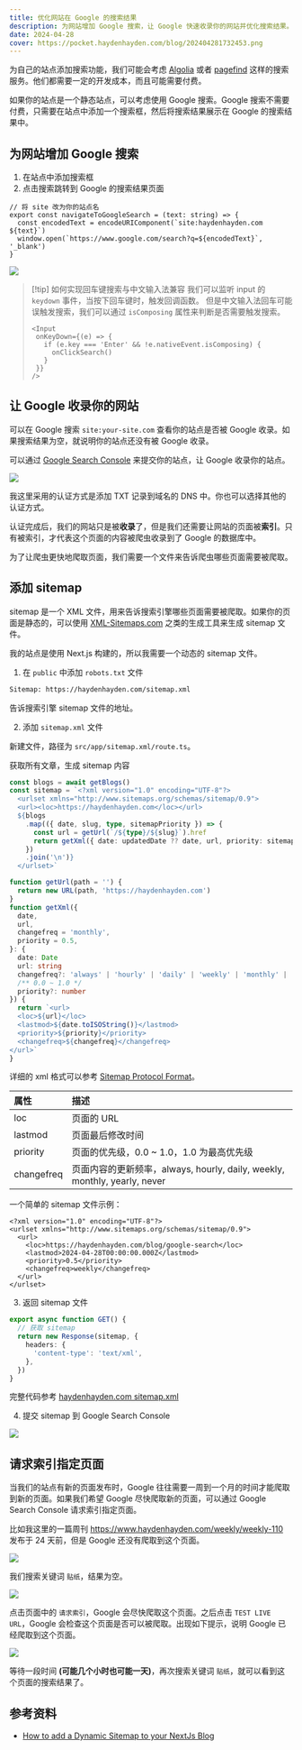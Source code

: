 ```yaml
---
title: 优化网站在 Google 的搜索结果
description: 为网站增加 Google 搜索，让 Google 快速收录你的网站并优化搜索结果。
date: 2024-04-28
cover: https://pocket.haydenhayden.com/blog/202404281732453.png
---
```


为自己的站点添加搜索功能，我们可能会考虑 [Algolia](https://www.algolia.com/) 或者 [pagefind](https://pagefind.app/) 这样的搜索服务。他们都需要一定的开发成本，而且可能需要付费。

如果你的站点是一个静态站点，可以考虑使用 Google 搜索。Google 搜索不需要付费，只需要在站点中添加一个搜索框，然后将搜索结果展示在 Google 的搜索结果中。

## 为网站增加 Google 搜索

1. 在站点中添加搜索框
2. 点击搜索跳转到 Google 的搜索结果页面

```tsx
// 将 site 改为你的站点名
export const navigateToGoogleSearch = (text: string) => {
  const encodedText = encodeURIComponent(`site:haydenhayden.com ${text}`)
  window.open(`https://www.google.com/search?q=${encodedText}`, '_blank')
}
```

![](https://pocket.haydenhayden.com/blog/202404281506512.png?x-oss-process=image/resize,w_1500,m_lfit)

> [!tip] 如何实现回车键搜索与中文输入法兼容
> 我们可以监听 input 的 `keydown` 事件，当按下回车键时，触发回调函数。
> 但是中文输入法回车可能误触发搜索，我们可以通过 `isComposing` 属性来判断是否需要触发搜索。
> ```tsx
> <Input
>  onKeyDown={(e) => {
>    if (e.key === 'Enter' && !e.nativeEvent.isComposing) {
>      onClickSearch()
>    }
>  }}
> />
> ```


## 让 Google 收录你的网站

可以在 Google 搜索 `site:your-site.com` 查看你的站点是否被 Google 收录。如果搜索结果为空，就说明你的站点还没有被 Google 收录。

可以通过 [Google Search Console](https://search.google.com/search-console/about) 来提交你的站点，让 Google 收录你的站点。

![](https://pocket.haydenhayden.com/blog/202404281756671.png?x-oss-process=image/resize,w_1500,m_lfit)

我这里采用的认证方式是添加 TXT 记录到域名的 DNS 中。你也可以选择其他的认证方式。

认证完成后，我们的网站只是被**收录**了，但是我们还需要让网站的页面被**索引**。只有被索引，才代表这个页面的内容被爬虫收录到了 Google 的数据库中。

为了让爬虫更快地爬取页面，我们需要一个文件来告诉爬虫哪些页面需要被爬取。

## 添加 sitemap

sitemap 是一个 XML 文件，用来告诉搜索引擎哪些页面需要被爬取。如果你的页面是静态的，可以使用 [XML-Sitemaps.com](https://www.xml-sitemaps.com/) 之类的生成工具来生成 sitemap 文件。

我的站点是使用 Next.js 构建的，所以我需要一个动态的 sitemap 文件。

1. 在 `public` 中添加 `robots.txt` 文件

```txt
Sitemap: https://haydenhayden.com/sitemap.xml
```

告诉搜索引擎 sitemap 文件的地址。

2. 添加 `sitemap.xml` 文件

新建文件，路径为 `src/app/sitemap.xml/route.ts`。

获取所有文章，生成 sitemap 内容

```ts
const blogs = await getBlogs()
const sitemap = `<?xml version="1.0" encoding="UTF-8"?>
  <urlset xmlns="http://www.sitemaps.org/schemas/sitemap/0.9">
  <url><loc>https://haydenhayden.com</loc></url>
  ${blogs
    .map(({ date, slug, type, sitemapPriority }) => {
      const url = getUrl(`/${type}/${slug}`).href
      return getXml({ date: updatedDate ?? date, url, priority: sitemapPriority })
    })
    .join('\n')}
  </urlset>`

function getUrl(path = '') {
  return new URL(path, 'https://haydenhayden.com')
}
function getXml({
  date,
  url,
  changefreq = 'monthly',
  priority = 0.5,
}: {
  date: Date
  url: string
  changefreq?: 'always' | 'hourly' | 'daily' | 'weekly' | 'monthly' | 'yearly' | 'never'
  /** 0.0 ~ 1.0 */
  priority?: number
}) {
  return `<url>
  <loc>${url}</loc>
  <lastmod>${date.toISOString()}</lastmod>
  <priority>${priority}</priority>
  <changefreq>${changefreq}</changefreq>
</url>`
}
```

详细的 xml 格式可以参考 [Sitemap Protocol Format](https://www.sitemaps.org/protocol.html)。

| 属性       | 描述                                                                 |
| :---------- | :-------------------------------------------------------------------- |
| loc        | 页面的 URL                                                           |
| lastmod    | 页面最后修改时间                                                     |
| priority   | 页面的优先级，0.0 ~ 1.0，1.0 为最高优先级                            |
| changefreq | 页面内容的更新频率，always, hourly, daily, weekly, monthly, yearly, never |

一个简单的 sitemap 文件示例：

```xml{3-8}
<?xml version="1.0" encoding="UTF-8"?>
<urlset xmlns="http://www.sitemaps.org/schemas/sitemap/0.9">
  <url>
    <loc>https://haydenhayden.com/blog/google-search</loc>
    <lastmod>2024-04-28T00:00:00.000Z</lastmod>
    <priority>0.5</priority>
    <changefreq>weekly</changefreq>
  </url>
</urlset>
```

3. 返回 sitemap 文件

```ts
export async function GET() {
  // 获取 sitemap
  return new Response(sitemap, {
    headers: {
      'content-type': 'text/xml',
    },
  })
}
```

完整代码参考 [haydenhayden.com sitemap.xml](https://github.com/haydenull/blog/blob/main/src/app/sitemap.xml/route.ts)

4. 提交 sitemap 到 Google Search Console

![](https://pocket.haydenhayden.com/blog/202404281948412.png?x-oss-process=image/resize,w_1000,m_lfit)

## 请求索引指定页面

当我们的站点有新的页面发布时，Google 往往需要一周到一个月的时间才能爬取到新的页面。如果我们希望 Google 尽快爬取新的页面，可以通过 Google Search Console 请求索引指定页面。

比如我这里的一篇周刊 https://www.haydenhayden.com/weekly/weekly-110 发布于 24 天前，但是 Google 还没有爬取到这个页面。

![](https://pocket.haydenhayden.com/blog/202404281958180.png?x-oss-process=image/resize,w_1000,m_lfit)

我们搜索关键词 `贴纸`，结果为空。

![](https://pocket.haydenhayden.com/blog/202404282000153.png?x-oss-process=image/resize,w_1000,m_lfit)

点击页面中的 `请求索引`，Google 会尽快爬取这个页面。之后点击 `TEST LIVE URL`，Google 会检查这个页面是否可以被爬取。出现如下提示，说明 Google 已经爬取到这个页面。

![](https://pocket.haydenhayden.com/blog/202404282024729.png?x-oss-process=image/resize,w_1000,m_lfit)

等待一段时间 **(可能几个小时也可能一天)**，再次搜索关键词 `贴纸`，就可以看到这个页面的搜索结果了。

## 参考资料

- [How to add a Dynamic Sitemap to your NextJs Blog](https://www.sandromaglione.com/articles/how-to-add-dynamic-sitemap-nextjs-blog)